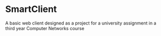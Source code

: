 # SmartClient
A basic web client designed as a project for a university assignment in a third year Computer Networks course

